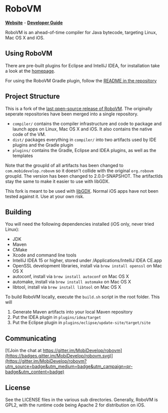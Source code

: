 # RoboVM

[**Website**](http://robovm.mobidevelop.com) - [**Developer Guide**](wiki/Developer-Guide)

RoboVM is an ahead-of-time compiler for Java bytecode, targeting Linux, Mac OS X and iOS.

## Using RoboVM

There are pre-built plugins for Eclipse and IntelliJ IDEA, for installation take a look at the [homepage](http://robovm.mobidevelop.com/).

For using the RoboVM Gradle plugin, follow the [README in the repository](https://github.com/MobiDevelop/robovm/tree/master/plugins/gradle)

## Project Structure

This is a fork of the [last open-source release of RoboVM](https://github.com/robovm/robovm). The originally seperate repositories have been merged into a single repository.

 * `compiler/` contains the compiler infrastructure and code to package and launch apps on
   Linux, Mac OS X and iOS. It also contains the native code of the VM.
 * `dist/` packages everything in `compiler/` into two artifacts used by IDE plugins and
   the Gradle plugin
 * `plugins/` contains the Gradle, Eclipse and IDEA plugins, as well as the templates

Note that the groupId of all artifacts has been changed to `com.mobidevelop.robovm` so
it doesn't collide with the original `org.robovm` groupId. The version has been changed
to 2.0.0-SNAPSHOT. The artifactIds stay the same to make it easier to use with libGDX.

This fork is meant to be used with [libGDX](https://github.com/libgdx/libgdx/). Normal
iOS apps have not been tested against it. Use at your own risk.

## Building
You will need the following dependencies installed (iOS only, never tried Linux):

 * JDK
 * Maven
 * CMake
 * Xcode and command line tools
 * IntelliJ IDEA 15 or higher, stored under /Applications/IntelliJ IDEA CE.app
 * OpenSSL development libraries, install via `brew install openssl` on Mac OS X
 * autoconf, install via `brew install autoconf` on Mac OS X
 * automake, install via `brew install automake` on Mac OS X
 * libtool, install via `brew install libtool` on Mac OS X

To build RoboVM locally, execute the `build.sh` script in the root folder. This
will

 1. Generate Maven artifacts into your local Maven repository
 2. Put the IDEA plugin in `plugins/idea/target`
 3. Put the Eclipse plugin in `plugins/eclipse/update-site/target/site`

## Communicating
[![Join the chat at https://gitter.im/MobiDevelop/robovm](https://badges.gitter.im/MobiDevelop/robovm.svg)](https://gitter.im/MobiDevelop/robovm?utm_source=badge&utm_medium=badge&utm_campaign=pr-badge&utm_content=badge)

## License
See the LICENSE files in the various sub directories. Generally, RoboVM is GPL2,
with the runtime code being Apache 2 for distribution on iOS.
